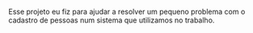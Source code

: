 Esse projeto eu fiz para ajudar a resolver um pequeno problema com o cadastro de pessoas num sistema que utilizamos no trabalho.
